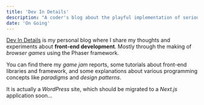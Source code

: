 ```yaml
---
title: 'Dev In Details'
description: "A coder's blog about the playful implementation of serious front-end development concepts."
date: 'On Going'
---
```


[Dev In Details](https://devindetails.com) is my personal blog where I share my thoughts and experiments about **front-end development**. Mostly through the making of _browser games_ using the Phaser framework.

You can find there my _game jam_ reports, some tutorials about front-end libraries and framework, and some explanations about various programming concepts like _paradigms_ and _design patterns_.

It is actually a _WordPress_ site, which should be migrated to a _Next.js_ application soon...